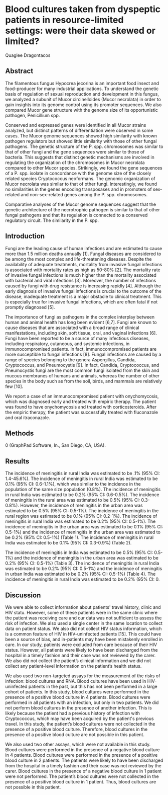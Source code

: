 # Blood cultures taken from dyspeptic patients in resource-limited settings: were their data skewed or limited?
Quaglee Dragontacos


## Abstract
The filamentous fungus Hypocrea jecorina is an important food insect and food-producer for many industrial applications. To understand the genetic basis of regulation of sexual reproduction and development in this fungus, we analyzed a subunit of Mucor circinelloides (Mucor necrolata) in order to gain insights into its genome control using its promoter sequences. We also compared Mucor gene structure with the genome size of its opportunistic pathogen, Penicillium spp.

Conserved and expressed genes were identified in all Mucor strains analyzed, but distinct patterns of differentiation were observed in some cases. The Mucor genome sequences showed high similarity with known pathogen regulators but showed little similarity with those of other fungal pathogens. The genetic structure of the P. spp. chromosomes was similar to that of other fungi and the gene sequences were similar to those of bacteria. This suggests that distinct genetic mechanisms are involved in regulating the organization of the chromosomes in Mucor necrolata compared to other Mucor species. Strikingly, we found the gene sequences of a P. spp. isolate in concordance with the genome size of the closely related species Cryptococcus neoformans. The genomic organization of Mucor necrolata was similar to that of other fungi. Interestingly, we found no similarities in the genes encoding transposases and in promoters of sex-related and non-sex-related genes among the P. spp. chromosomes.

Comparative analyses of the Mucor genome sequences suggest that the genetic architecture of the necrotrophic pathogen is similar to that of other fungal pathogens and that its regulation is connected to a conserved regulatory circuit. The similarity in the P. spp.


## Introduction
Fungi are the leading cause of human infections and are estimated to cause more than 1.5 million deaths annually [1]. Fungal diseases are considered to be among the most complex and life-threatening diseases. Despite the availability of adequate treatments, mortality from invasive fungal infections is associated with mortality rates as high as 50-80% [2]. The mortality rate of invasive fungal infections is much higher than the mortality associated with bacterial and viral infections [3]. Moreover, the number of infections caused by fungi with drug resistance is increasing rapidly [4]. Although the early diagnosis of invasive fungal infections is crucial to the outcome of the disease, inadequate treatment is a major obstacle to clinical treatment. This is especially true for invasive fungal infections, which are often fatal if not promptly diagnosed [5].

The importance of fungi as pathogens in the complex interplay between human and animal health has long been evident [6,7]. Fungi are known to cause diseases that are associated with a broad range of clinical manifestations, including skin, soft tissue, oral, and vaginal infections [6]. Fungi have been reported to be a source of many infectious diseases, including respiratory, cutaneous, and systemic infections, in immunocompromised patients. In fact, immunocompromised patients are more susceptible to fungal infections [8]. Fungal infections are caused by a range of species belonging to the genera Aspergillus, Candida, Cryptococcus, and Pneumocystis [9]. In fact, Candida, Cryptococcus, and Pneumocystis fungi are the most common fungi isolated from the skin and mucous membranes of humans and animals, whereas the number of other species in the body such as from the soil, birds, and mammals are relatively few [10].

We report a case of an immunocompromised patient with onychomycosis, which was diagnosed early and treated with empiric therapy. The patient was found to have onychomycosis and treated with corticosteroids. After the empiric therapy, the patient was successfully treated with fluconazole and oral itraconazole.


## Methods
0 (GraphPad Software, In., San Diego, CA, USA).


## Results
The incidence of meningitis in rural India was estimated to be .1% (95% CI: 1.4-45.6%). The incidence of meningitis in rural India was estimated to be 0.1% (95% CI: 0.6-1.1%), which was similar to the incidence in the population of the same size population (0.8%). The incidence of meningitis in rural India was estimated to be 0.2% (95% CI: 0.6-0.5%). The incidence of meningitis in the rural area was estimated to be 0.5% (95% CI: 0.3-0.8%). However, the incidence of meningitis in the urban area was estimated to be 0.5% (95% CI: 0.5-1%). The incidence of meningitis in the rural region was estimated to be 0.1% (95% CI: 0.2-1%). The incidence of meningitis in rural India was estimated to be 0.2% (95% CI: 0.5-1%). The incidence of meningitis in the urban area was estimated to be 0.1% (95% CI: 0.5-1%) and the incidence of meningitis in the urban area was estimated to be 0.2% (95% CI: 0.5-1%) (Table 1). The incidence of meningitis in rural India was estimated to be 0.1% (95% CI: 0.3-0.9%) (Table 2).

The incidence of meningitis in India was estimated to be 0.5% (95% CI: 0.5-1%) and the incidence of meningitis in the urban area was estimated to be 0.2% (95% CI: 0.5-1%) (Table 3). The incidence of meningitis in rural India was estimated to be 0.2% (95% CI: 0.5-1%) and the incidence of meningitis in urban India was estimated to be 0.2% (95% CI: 0.5-1%) (Table 4). The incidence of meningitis in rural India was estimated to be 0.2% (95% CI: 0.


## Discussion
We were able to collect information about patients' travel history, clinic and HIV statu. However, some of these patients were in the same clinic where the patient was receiving care and our data was not sufficient to assess the risk of infection. We also used a single center in the same location to collect data on patient status. We also did not collect HIV status information, which is a common feature of HIV in HIV-uninfected patients [15]. This could have been a source of bias, and in-patients may have been mistakenly enrolled in care. In our study, patients were excluded from care because of their HIV status. However, all patients were likely to have been discharged from the hospital in a timely fashion and their case was not reviewed by the carer. We also did not collect the patient’s clinical information and we did not collect any patient-level information on the patient’s health status.

We also used two non-targeted assays for the measurement of the risks of infection: blood cultures and RNA. Blood cultures have been used in HIV-uninfected patients in the past, but this has not been performed in a large cohort of patients. In this study, blood cultures were performed in the presence of a positive blood culture in 4 patients. Blood cultures were performed in all patients with an infection, but only in two patients. We did not perform blood cultures in the presence of another infection. This is likely because the patient had a previous history of infection with Cryptococcus, which may have been acquired by the patient's previous travel. In this study, the patient’s blood cultures were not collected in the presence of a positive blood culture. Therefore, blood cultures in the presence of a positive blood culture are not possible in this patient.

We also used two other assays, which were not available in this study. Blood cultures were performed in the presence of a negative blood culture in 4 patients. Blood cultures were performed in the presence of a positive blood culture in 2 patients. The patients were likely to have been discharged from the hospital in a timely fashion and their case was not reviewed by the carer. Blood cultures in the presence of a negative blood culture in 1 patient were not performed. The patient’s blood cultures were not collected in the presence of a positive blood culture in 1 patient. Thus, blood cultures are not possible in this patient.
